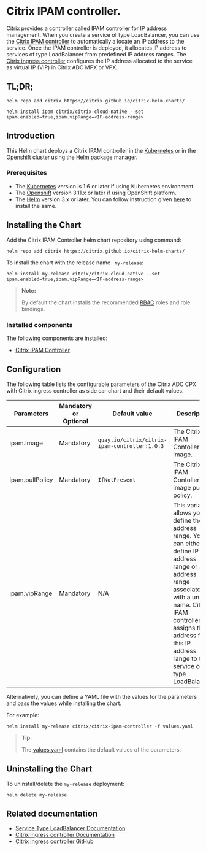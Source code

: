 # Citrix IPAM controller.

Citrix provides a controller called IPAM controller for IP address management. When you create a service of type LoadBalancer, you can use the [Citrix IPAM controller](https://developer-docs.citrix.com/projects/citrix-k8s-ingress-controller/en/latest/network/type_loadbalancer/) to automatically allocate an IP address to the service. Once the IPAM controller is deployed, it allocates IP address to services of type LoadBalancer from predefined IP address ranges. The [Citrix ingress controller](https://developer-docs.citrix.com/projects/citrix-k8s-ingress-controller/en/latest/) configures the IP address allocated to the service as virtual IP (VIP) in Citrix ADC MPX or VPX.

## TL;DR;

   ```
   helm repo add citrix https://citrix.github.io/citrix-helm-charts/

   helm install ipam citrix/citrix-cloud-native --set ipam.enabled=true,ipam.vipRange=<IP-address-range>
   ```

## Introduction
This Helm chart deploys a Citrix IPAM controller in the [Kubernetes](https://kubernetes.io/) or in the [Openshift](https://www.openshift.com) cluster using the [Helm](https://helm.sh/) package manager.

### Prerequisites

-  The [Kubernetes](https://kubernetes.io/) version is 1.6 or later if using Kubernetes environment.
-  The [Openshift](https://www.openshift.com) version 3.11.x or later if using OpenShift platform.
-  The [Helm](https://helm.sh/) version 3.x or later. You can follow instruction given [here](https://github.com/citrix/citrix-helm-charts/blob/master/Helm_Installation_version_3.md) to install the same.

## Installing the Chart
Add the Citrix IPAM Controller helm chart repository using command:

   ```
   helm repo add citrix https://citrix.github.io/citrix-helm-charts/
   ```

   To install the chart with the release name ``` my-release```:

   ```
   helm install my-release citrix/citrix-cloud-native --set ipam.enabled=true,ipam.vipRange=<IP-address-range>
   ```

> **Note:**
>
> By default the chart installs the recommended [RBAC](https://kubernetes.io/docs/admin/authorization/rbac/) roles and role bindings.

### Installed components

The following components are installed:

-  [Citrix IPAM Controller](https://developer-docs.citrix.com/projects/citrix-k8s-ingress-controller/en/latest/network/type_loadbalancer/)

## Configuration
The following table lists the configurable parameters of the Citrix ADC CPX with Citrix ingress controller as side car chart and their default values.

| Parameters | Mandatory or Optional | Default value | Description |
| ---------- | --------------------- | ------------- | ----------- |
| ipam.image | Mandatory | `quay.io/citrix/citrix-ipam-controller:1.0.3` | The Citrix IPAM Contoller image. |
| ipam.pullPolicy | Mandatory | `IfNotPresent` | The Citrix IPAM Contoller image pull policy. |
| ipam.vipRange | Mandatory | N/A | This variable allows you to define the IP address range. You can either define IP address range or an IP address range associated with a unique name. Citrix IPAM controller assigns the IP address from this IP address range to the service of type LoadBalancer. |

Alternatively, you can define a YAML file with the values for the parameters and pass the values while installing the chart.

For example:
   ```
   helm install my-release citrix/citrix-ipam-controller -f values.yaml
   ```

> **Tip:**
>
> The [values.yaml](https://github.com/citrix/citrix-helm-charts/blob/master/citrix_cloud_native_values.yaml) contains the default values of the parameters.

## Uninstalling the Chart
To uninstall/delete the ```my-release``` deployment:
   ```
   helm delete my-release
   ```

## Related documentation

- [Service Type LoadBalancer Documentation](https://developer-docs.citrix.com/projects/citrix-k8s-ingress-controller/en/latest/network/type_loadbalancer/)
- [Citrix ingress controller Documentation](https://developer-docs.citrix.com/projects/citrix-k8s-ingress-controller/en/latest/)
- [Citrix ingress controller GitHub](https://github.com/citrix/citrix-k8s-ingress-controller)
